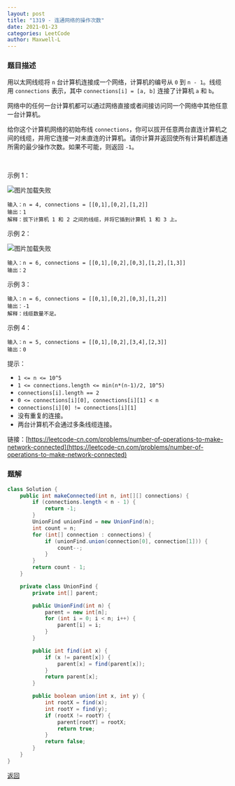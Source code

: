 ```yaml
---
layout: post
title: "1319 - 连通网络的操作次数"
date: 2021-01-23
categories: LeetCode
author: Maxwell-L
---
```


### **题目描述**
用以太网线缆将 `n` 台计算机连接成一个网络，计算机的编号从 `0` 到 `n - 1`。线缆用 `connections` 表示，其中 `connections[i] = [a, b]` 连接了计算机 `a` 和 `b`。

网络中的任何一台计算机都可以通过网络直接或者间接访问同一个网络中其他任意一台计算机。

给你这个计算机网络的初始布线 `connections`，你可以拔开任意两台直连计算机之间的线缆，并用它连接一对未直连的计算机。请你计算并返回使所有计算机都连通所需的最少操作次数。如果不可能，则返回 `-1`。 

 

示例 1：

![图片加载失败](https://maxwell-blog.cn/image/makeConnected1.png)

```
输入：n = 4, connections = [[0,1],[0,2],[1,2]]
输出：1
解释：拔下计算机 1 和 2 之间的线缆，并将它插到计算机 1 和 3 上。
```

示例 2：

![图片加载失败](https://maxwell-blog.cn/image/makeConnected2.png)

```
输入：n = 6, connections = [[0,1],[0,2],[0,3],[1,2],[1,3]]
输出：2
```

示例 3：
```
输入：n = 6, connections = [[0,1],[0,2],[0,3],[1,2]]
输出：-1
解释：线缆数量不足。
```

示例 4：
```
输入：n = 5, connections = [[0,1],[0,2],[3,4],[2,3]]
输出：0
```

提示：
* `1 <= n <= 10^5`
* `1 <= connections.length <= min(n*(n-1)/2, 10^5)`
* `connections[i].length == 2`
* `0 <= connections[i][0], connections[i][1] < n`
* `connections[i][0] != connections[i][1]`
* 没有重复的连接。
* 两台计算机不会通过多条线缆连接。


链接：[https://leetcode-cn.com/problems/number-of-operations-to-make-network-connected](https://leetcode-cn.com/problems/number-of-operations-to-make-network-connected)


### **题解**
``` java
class Solution {
    public int makeConnected(int n, int[][] connections) {
        if (connections.length < n - 1) {
            return -1;
        }
        UnionFind unionFind = new UnionFind(n);
        int count = n;
        for (int[] connection : connections) {
            if (unionFind.union(connection[0], connection[1])) {
                count--;
            }
        }
        return count - 1;
    }

    private class UnionFind {
        private int[] parent;

        public UnionFind(int n) {
            parent = new int[n];
            for (int i = 0; i < n; i++) {
                parent[i] = i;
            }
        }

        public int find(int x) {
            if (x != parent[x]) {
                parent[x] = find(parent[x]);
            }
            return parent[x];
        }

        public boolean union(int x, int y) {
            int rootX = find(x);
            int rootY = find(y);
            if (rootX != rootY) {
                parent[rootY] = rootX;
                return true;
            }
            return false;
        }
    }
}
```

[返回](https://maxwell-blog.cn/leetcode/2020/10/08/leetcode.html)